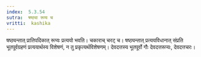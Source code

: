 ```yaml
---
index:  5.3.54
sutra:  षष्ठ्या रूप्य च
vritti:  kashika 
---
```


षष्ठ्यन्तात् प्रातिपदिकात् रूप्यः प्रत्ययो भवति। चकाराच् चरट् च। षष्ठ्यन्तात् प्रत्ययविधानात् संप्रति भूतपूर्वग्रहणं प्रत्ययार्थस्य विशेषणं, न तु प्रकृत्यर्थविशेषणम्। देवदत्तस्य भूतपूर्वो गौः देवदत्तरूप्यः, देवदत्तचरः।

